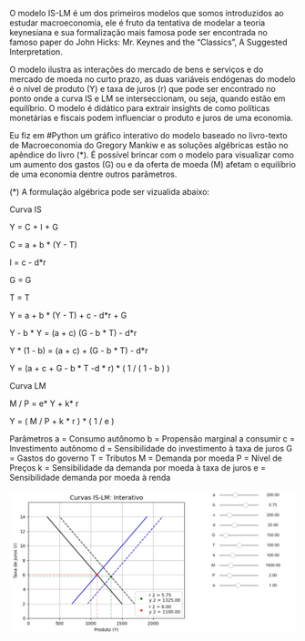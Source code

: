O modelo IS-LM é um dos primeiros modelos que somos introduzidos ao estudar macroeconomia, ele é fruto da tentativa de modelar a teoria keynesiana e sua formalização mais famosa pode ser encontrada no famoso paper do John Hicks: Mr. Keynes and the “Classics”, A Suggested Interpretation.

O modelo ilustra as interações do mercado de bens e serviços e do mercado de moeda no curto prazo, as duas variáveis endógenas do modelo é o nível de produto (Y) e taxa de juros (r) que pode ser encontrado no ponto onde a curva IS e LM se interseccionam, ou seja, quando estão em equilíbrio. O modelo é didático para extrair insights de como políticas monetárias e fiscais podem influenciar o produto e juros de uma economia.

Eu fiz em #Python um gráfico interativo do modelo baseado no livro-texto de Macroeconomia do Gregory Mankiw e as soluções algébricas estão no apêndice do livro (*). É possível brincar com o modelo para visualizar como um aumento dos gastos (G) ou e da oferta de moeda (M) afetam o equilíbrio de uma economia dentre outros parâmetros. 

(*) A formulação algébrica pode ser vizualida abaixo:

Curva IS

Y = C + I + G

C = a + b * (Y - T)

I = c - d*r

G = G

T = T

Y = a + b * (Y - T) + c - d*r + G

Y - b * Y = (a + c) (G - b * T) - d*r

Y * (1 - b) = (a + c) + (G - b * T) - d*r 

Y = (a + c + G - b * T -d * r) * ( 1 / ( 1 - b ) )

Curva LM

M / P = e* Y + k* r

Y = ( M / P + k * r ) * ( 1 / e )

Parâmetros
a = Consumo autônomo
b = Propensão marginal a consumir
c = Investimento autônomo
d = Sensibilidade do investimento à taxa de juros
G = Gastos do governo
T = Tributos
M = Demanda por moeda
P = Nível de Preços
k = Sensibilidade da demanda por moeda à taxa de juros
e = Sensibilidade demanda por moeda à renda

![Modelo IS-LM](https://github.com/emanuelprd/Modelo-IS-LM/blob/main/modelo%20is-lm.png)

